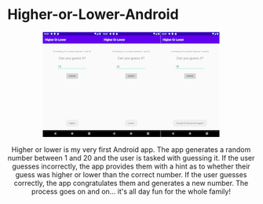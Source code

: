 # Higher-or-Lower-Android

<p align="center">
<img src="https://github.com/drkuster/Higher-or-Lower-Android/blob/master/App%20Screenshots/Demo.png?raw=true">
</p>

<p align="center">
Higher or lower is my very first Android app. The app generates a random number between 1 and 20 and the user is tasked with guessing it. If the user guesses incorrectly, the app provides them with a hint as to whether their guess was higher or lower than the correct number. If the user guesses correctly, the app congratulates them and generates a new number. The process goes on and on... it's all day fun for the whole family!
</p>
